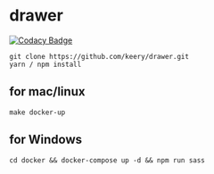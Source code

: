 # drawer

[![Codacy Badge](https://api.codacy.com/project/badge/Grade/c6965ef6e24c4151b3bb52fa30c956af)](https://app.codacy.com/app/blaadje/drawer?utm_source=github.com&utm_medium=referral&utm_content=keery/drawer&utm_campaign=badger)

```
git clone https://github.com/keery/drawer.git
yarn / npm install
```

## for mac/linux
```
make docker-up
```
## for Windows

```
cd docker && docker-compose up -d && npm run sass
```
